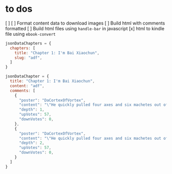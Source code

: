 # to dos

[ ] 
[ ] Format content data to download images
[ ] Build html with comments formatted
[ ] Build html files using `handle-bar` in javascript
[x] html to kindle file using `ebook-convert`


```javascript
jsonDataChapters = {
  chapters: [
    title: "Chapter 1: I'm Bai Xiaochun",
    slug: "adf",
  ]
}

jsonDataChapter = {
  title: "Chapter 1: I'm Bai Xiaochun",
  content: "adf",
  comments: [
    {
      "poster": "DaCortexOfVortex",
      "content": "\"He quickly pulled four axes and six machetes out of his travel pack\"\nI died",
      "depth": 1,
      "upVotes": 57,
      "downVotes": 0,
    },
    {
      "poster": "DaCortexOfVortex",
      "content": "\"He quickly pulled four axes and six machetes out of his travel pack\"\nI died",
      "depth": 2,
      "upVotes": 57,
      "downVotes": 0,
    }
  ]
}
```